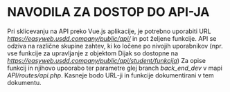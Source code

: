 # NAVODILA ZA DOSTOP DO API-JA

Pri sklicevanju na API preko Vue.js aplikacije, je potrebno uporabiti URL *https://easyweb.usdd.company/public/api/* in pot željene funkcije.
API se odziva na različne skupine zahtev, ki ko ločene po nivojih uporabnikov (npr. vse funkcije za upravljanje z objektom Dijak so dostopne na *https://easyweb.usdd.company/public/api/student/funkcija*)
Za opise funkcij in njihovo upoorabo ter parametre glej branch *back_end_dev* v mapi *API/routes/api.php*.
Kasneje bodo URL-ji in funkcije dokumentirani v tem dokumentu.



